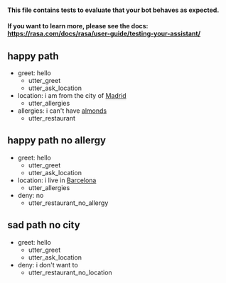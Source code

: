 #### This file contains tests to evaluate that your bot behaves as expected.
#### If you want to learn more, please see the docs: https://rasa.com/docs/rasa/user-guide/testing-your-assistant/

## happy path
* greet: hello
  - utter_greet
  - utter_ask_location
* location: i am from the city of [Madrid](city)
  - utter_allergies
* allergies: i can't have [almonds](allergy)
  - utter_restaurant

## happy path no allergy
* greet: hello
  - utter_greet
  - utter_ask_location
* location: i live in [Barcelona](city)
  - utter_allergies
* deny: no
  - utter_restaurant_no_allergy

## sad path no city
* greet: hello
  - utter_greet
  - utter_ask_location
* deny: i don't want to
  - utter_restaurant_no_location
